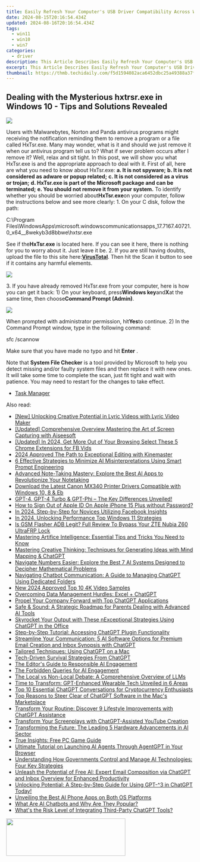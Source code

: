 ```yaml
---
title: Easily Refresh Your Computer's USB Driver Compatibility Across Windows Versions (11, 7, 8 & 8.1)
date: 2024-08-15T20:16:54.434Z
updated: 2024-08-16T20:16:54.434Z
tags:
  - win11
  - win10
  - win7
categories:
  - driver
description: This Article Describes Easily Refresh Your Computer's USB Driver Compatibility Across Windows Versions (11, 7, 8 & 8.1)
excerpt: This Article Describes Easily Refresh Your Computer's USB Driver Compatibility Across Windows Versions (11, 7, 8 & 8.1)
thumbnail: https://thmb.techidaily.com/f5d1594082aca6452dbc25a49388a37fc7e84721f123ecd76572cb92530c4365.jpg
---
```


## Dealing with the Mysterious hxtrsr.exe in Windows 10 - Tips and Solutions Revealed

![](https://images.drivereasy.com/wp-content/uploads/2017/06/img_594c93a245495.jpg)

Users with Malwarebytes, Norton and Panda antivirus programs might receiving the notification reminding them to remove a program or a file called HxTsr.exe. Many may wonder, what is it and should we just remove it when our antivirus program tell us to? What if sever problem occurs after I remove it? Well, relax and sit tight. In this post, we will show you what HxTsr.exe is and the appropriate approach to deal with it. First of all, here are what you need to know about HxTsr.exe: **a. It is not spyware;** **b. It is not considered as adware or popup related;** **c. It is not considered as a virus or trojan;**   **d. HxTsr.exe is part of the Microsoft package and can be terminated;** **e. You should not remove it from your system.** To identify whether you should be worried about**HxTsr.exe**on your computer, follow the instructions below and see more clearly: 1\. On your C disk, follow the path:

C:\Program Files\WindowsApps\microsoft.windowscommunicationsapps_17.7167.40721.0_x64__8wekyb3d8bbwe\hxtsr.exe

 See if the**HxTsr.exe** is located here. If you can see it here, there is nothing for you to worry about it. Just leave it be. 2\. If you are still having doubts, upload the file to this site here:[**VirusTotal**](https://www.virustotal.com/). Then hit the Scan it button to see if it contains any harmful elements.

![](https://images.drivereasy.com/wp-content/uploads/2017/06/img_594c99f6849c0.png)

3\. If you have already removed HxTsr.exe from your computer, here is how you can get it back: 1) On your keyboard, press**Windows key**and**X**at the same time, then choose**Command Prompt (Admin)**.

![](https://images.drivereasy.com/wp-content/uploads/2017/06/img_594c9ad4aa3e0.png)

When prompted with administrator permission, hit**Yes**to continue. 2) In the Command Prompt window, type in the following command:

sfc /scannow

Make sure that you have made no typo and hit **Enter** .

 Note that **System File Checker**  is a tool provided by Microsoft to help you detect missing and/or faulty system files and then replace it with new ones. It will take some time to complete the scan, just fit tight and wait with patience. You may need to restart for the changes to take effect.

* [Task Manager](https://tools.techidaily.com/drivereasy/download/)

<ins class="adsbygoogle"
     style="display:block"
     data-ad-format="autorelaxed"
     data-ad-client="ca-pub-7571918770474297"
     data-ad-slot="1223367746"></ins>



<ins class="adsbygoogle"
     style="display:block"
     data-ad-client="ca-pub-7571918770474297"
     data-ad-slot="8358498916"
     data-ad-format="auto"
     data-full-width-responsive="true"></ins>

<span class="atpl-alsoreadstyle">Also read:</span>
<div><ul>
<li><a href="https://facebook-video-share.techidaily.com/new-unlocking-creative-potential-in-lyric-videos-with-lyric-video-maker/"><u>[New] Unlocking Creative Potential in Lyric Videos with Lyric Video Maker</u></a></li>
<li><a href="https://screen-mirroring-recording.techidaily.com/updated-comprehensive-overview-mastering-the-art-of-screen-capturing-with-aiseesoft/"><u>[Updated] Comprehensive Overview  Mastering the Art of Screen Capturing with Aiseesoft</u></a></li>
<li><a href="https://facebook-video-recording.techidaily.com/updated-in-2024-get-more-out-of-your-browsing-select-these-5-chrome-extensions-for-fb-vids/"><u>[Updated] In 2024, Get More Out of Your Browsing  Select These 5 Chrome Extensions for FB Vids</u></a></li>
<li><a href="https://fox-cloud.techidaily.com/2024-approved-the-path-to-exceptional-editing-with-kinemaster/"><u>2024 Approved  The Path to Exceptional Editing with Kinemaster</u></a></li>
<li><a href="https://tech-hub.techidaily.com/6-effective-strategies-to-minimize-ai-misinterpretations-using-smart-prompt-engineering/"><u>6 Effective Strategies to Minimize AI Misinterpretations Using Smart Prompt Engineering</u></a></li>
<li><a href="https://tech-hub.techidaily.com/advanced-note-taking-mastery-explore-the-best-ai-apps-to-revolutionize-your-notetaking/"><u>Advanced Note-Taking Mastery: Explore the Best AI Apps to Revolutionize Your Notetaking</u></a></li>
<li><a href="https://win-amazing.techidaily.com/download-the-latest-canon-mx340-printer-drivers-compatible-with-windows-10-8-and-eb/"><u>Download the Latest Canon MX340 Printer Drivers Compatible with Windows 10, 8 & Eb</u></a></li>
<li><a href="https://tech-hub.techidaily.com/1721825924480-gpt-4-gpt-4-turbo-and-gpt-phi-the-key-differences-unveiled/"><u>GPT-4, GPT-4 Turbo & GPT-Phi – The Key Differences Unveiled!</u></a></li>
<li><a href="https://apple-account.techidaily.com/how-to-sign-out-of-apple-id-on-apple-iphone-15-plus-without-password-by-drfone-ios/"><u>How to Sign Out of Apple ID On Apple iPhone 15 Plus without Password?</u></a></li>
<li><a href="https://facebook-video-recording.techidaily.com/in-2024-step-by-step-for-novices-utilizing-facebook-insights/"><u>In 2024, Step-by-Step for Novices  Utilizing Facebook Insights</u></a></li>
<li><a href="https://some-skills.techidaily.com/in-2024-unlocking-performance-top-windows-11-strategies/"><u>In 2024, Unlocking Performance  Top Windows 11 Strategies</u></a></li>
<li><a href="https://bypass-frp.techidaily.com/is-gsm-flasher-adb-legit-full-review-to-bypass-your-zte-nubia-z60-ultrafrp-lock-by-drfone-android/"><u>Is GSM Flasher ADB Legit? Full Review To Bypass Your ZTE Nubia Z60 UltraFRP Lock</u></a></li>
<li><a href="https://tech-hub.techidaily.com/mastering-artifice-intelligence-essential-tips-and-tricks-you-need-to-know/"><u>Mastering Artifice Intelligence: Essential Tips and Tricks You Need to Know</u></a></li>
<li><a href="https://tech-hub.techidaily.com/mastering-creative-thinking-techniques-for-generating-ideas-with-mind-mapping-and-chatgpt/"><u>Mastering Creative Thinking: Techniques for Generating Ideas with Mind Mapping & ChatGPT</u></a></li>
<li><a href="https://tech-hub.techidaily.com/navigate-numbers-easier-explore-the-best-7-ai-systems-designed-to-decipher-mathematical-problems/"><u>Navigate Numbers Easier: Explore the Best 7 AI Systems Designed to Decipher Mathematical Problems</u></a></li>
<li><a href="https://tech-hub.techidaily.com/navigating-chatbot-communication-a-guide-to-managing-chatgpt-using-dedicated-folders/"><u>Navigating Chatbot Communication: A Guide to Managing ChatGPT Using Dedicated Folders</u></a></li>
<li><a href="https://smart-video-editing.techidaily.com/new-2024-approved-top-10-4k-video-samples/"><u>New 2024 Approved Top 10 4K Video Samples</u></a></li>
<li><a href="https://tech-hub.techidaily.com/overcoming-data-management-hurdles-excel-plus-chatgpt/"><u>Overcoming Data Management Hurdles: Excel + ChatGPT</u></a></li>
<li><a href="https://tech-hub.techidaily.com/propel-your-company-forward-with-top-chatgpt-applications/"><u>Propel Your Company Forward with Top ChatGPT Applications</u></a></li>
<li><a href="https://tech-hub.techidaily.com/safe-and-sound-a-strategic-roadmap-for-parents-dealing-with-advanced-ai-tools/"><u>Safe & Sound: A Strategic Roadmap for Parents Dealing with Advanced AI Tools</u></a></li>
<li><a href="https://tech-hub.techidaily.com/skyrocket-your-output-with-these-nexceptional-strategies-using-chatgpt-in-the-office/"><u>Skyrocket Your Output with These nExceptional Strategies Using ChatGPT in the Office</u></a></li>
<li><a href="https://tech-hub.techidaily.com/step-by-step-tutorial-accessing-chatgpt-plugin-functionality/"><u>Step-by-Step Tutorial: Accessing ChatGPT Plugin Functionality</u></a></li>
<li><a href="https://tech-hub.techidaily.com/streamline-your-communication-5-ai-software-options-for-premium-email-creation-and-inbox-synopsis-with-chatgpt/"><u>Streamline Your Communication: 5 AI Software Options for Premium Email Creation and Inbox Synopsis with ChatGPT</u></a></li>
<li><a href="https://tech-hub.techidaily.com/tailored-techniques-using-chatgpt-on-a-mac/"><u>Tailored Techniques: Using ChatGPT on a Mac</u></a></li>
<li><a href="https://tech-hub.techidaily.com/tech-driven-survival-strategies-from-chatgpt/"><u>Tech-Driven Survival Strategies From ChatGPT</u></a></li>
<li><a href="https://tech-hub.techidaily.com/the-editors-guide-to-responsible-ai-engagement/"><u>The Editor's Guide to Responsible AI Engagement</u></a></li>
<li><a href="https://tech-hub.techidaily.com/the-forbidden-queries-for-ai-engagement/"><u>The Forbidden Queries for AI Engagement</u></a></li>
<li><a href="https://tech-hub.techidaily.com/the-local-vs-non-local-debate-a-comprehensive-overview-of-llms/"><u>The Local vs Non-Local Debate: A Comprehensive Overview of LLMs</u></a></li>
<li><a href="https://tech-hub.techidaily.com/time-to-transform-gpt-enhanced-wearable-tech-unveiled-in-6-areas/"><u>Time to Transform: GPT-Enhanced Wearable Tech Unveiled in 6 Areas</u></a></li>
<li><a href="https://tech-hub.techidaily.com/top-10-essential-chatgpt-conversations-for-cryptocurrency-enthusiasts/"><u>Top 10 Essential ChatGPT Conversations for Cryptocurrency Enthusiasts</u></a></li>
<li><a href="https://tech-hub.techidaily.com/top-reasons-to-steer-clear-of-chatgpt-software-in-the-macs-marketplace/"><u>Top Reasons to Steer Clear of ChatGPT Software in the Mac's Marketplace</u></a></li>
<li><a href="https://tech-hub.techidaily.com/transform-your-routine-discover-9-lifestyle-improvements-with-chatgpt-assistance/"><u>Transform Your Routine: Discover 9 Lifestyle Improvements with ChatGPT Assistance</u></a></li>
<li><a href="https://tech-hub.techidaily.com/transform-your-screenplays-with-chatgpt-assisted-youtube-creation/"><u>Transform Your Screenplays with ChatGPT-Assisted YouTube Creation</u></a></li>
<li><a href="https://tech-hub.techidaily.com/transforming-the-future-the-leading-5-hardware-advancements-in-ai-sector/"><u>Transforming the Future: The Leading 5 Hardware Advancements in AI Sector</u></a></li>
<li><a href="https://tech-hub.techidaily.com/true-insights-free-pc-game-guide/"><u>True Insights: Free PC Game Guide</u></a></li>
<li><a href="https://tech-hub.techidaily.com/ultimate-tutorial-on-launching-ai-agents-through-agentgpt-in-your-browser/"><u>Ultimate Tutorial on Launching AI Agents Through AgentGPT in Your Browser</u></a></li>
<li><a href="https://tech-hub.techidaily.com/understanding-how-governments-control-and-manage-ai-technologies-four-key-strategies/"><u>Understanding How Governments Control and Manage AI Technologies: Four Key Strategies</u></a></li>
<li><a href="https://tech-hub.techidaily.com/unleash-the-potential-of-free-ai-expert-email-composition-via-chatgpt-and-inbox-overview-for-enhanced-productivity/"><u>Unleash the Potential of Free AI: Expert Email Composition via ChatGPT and Inbox Overview for Enhanced Productivity</u></a></li>
<li><a href="https://tech-hub.techidaily.com/unlocking-potential-a-step-by-step-guide-for-using-gpt-3-in-chatgpt-today/"><u>Unlocking Potential: A Step-by-Step Guide for Using GPT-^3 in ChatGPT Today!</u></a></li>
<li><a href="https://tech-hub.techidaily.com/unveiling-the-best-ai-phone-apps-on-both-os-platforms/"><u>Unveiling the Best AI Phone Apps on Both OS Platforms</u></a></li>
<li><a href="https://tech-hub.techidaily.com/what-are-ai-chatbots-and-why-are-they-popular/"><u>What Are AI Chatbots and Why Are They Popular?</u></a></li>
<li><a href="https://tech-hub.techidaily.com/whats-the-risk-level-of-integrating-third-party-chatgpt-tools/"><u>What's the Risk Level of Integrating Third-Party ChatGPT Tools?</u></a></li>
</ul></div>

<!-- affiliate ads begin -->
<a href="https://proteahair.pxf.io/c/5597632/1983634/23621" target="_top" id="1983634"><img src="//a.impactradius-go.com/display-ad/23621-1983634" border="0" alt="" width="320" height="100"/></a><img height="0" width="0" src="https://imp.pxf.io/i/5597632/1983634/23621" style="position:absolute;visibility:hidden;" border="0" />
<!-- affiliate ads end -->